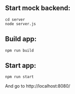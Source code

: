 ## Start mock backend:

```
cd server
node server.js
```

## Build app:

```
npm run build
```


## Start app:

```
npm run start
```

And go to http://localhost:8080/
